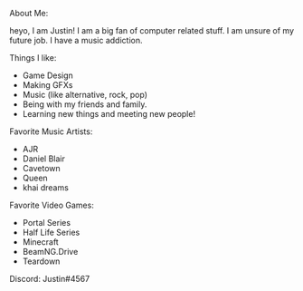 About Me:

heyo, I am Justin!
I am a big fan of computer related stuff.
I am unsure of my future job.
I have a music addiction.

Things I like:
- Game Design
- Making GFXs
- Music (like alternative, rock, pop)
- Being with my friends and family.
- Learning new things and meeting new people!

Favorite Music Artists:
- AJR
- Daniel Blair
- Cavetown
- Queen
- khai dreams

Favorite Video Games:
- Portal Series
- Half Life Series
- Minecraft
- BeamNG.Drive
- Teardown

Discord: Justin#4567
